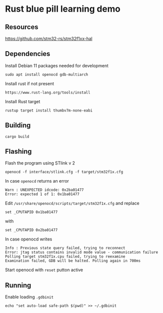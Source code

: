 # Rust blue pill learning demo

## Resources

https://github.com/stm32-rs/stm32f1xx-hal

## Dependencies

Install Debian 11 packages needed for development

```
sudo apt install openocd gdb-multiarch
```

Install rust if not present

```
https://www.rust-lang.org/tools/install
```

Install Rust target 

```
rustup target install thumbv7m-none-eabi
```

## Building

```
cargo build
```

## Flashing

Flash the program using STlink v 2

```
openocd -f interface/stlink.cfg -f target/stm32f1x.cfg
```

In case `openocd` returns an error

```
Warn : UNEXPECTED idcode: 0x2ba01477
Error: expected 1 of 1: 0x1ba01477
```

Edit `/usr/share/openocd/scripts/target/stm32f1x.cfg` and replace 

```
set _CPUTAPID 0x1ba01477
``` 

with 

```
set _CPUTAPID 0x2ba01477
```

In case openocd writes
```
Info : Previous state query failed, trying to reconnect
Error: jtag status contains invalid mode value - communication failure
Polling target stm32f1x.cpu failed, trying to reexamine
Examination failed, GDB will be halted. Polling again in 700ms
```

Start openocd with `reset` putton active

## Running

Enable loading `.gdbinit`

```
echo "set auto-load safe-path $(pwd)" >> ~/.gdbinit
```

